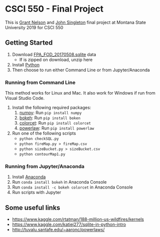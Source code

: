 # CSCI 550 - Final Project

This is [Grant Nelson](https://github.com/Grant-Nelson) and [John Singleton](https://github.com/JohnSingleton54) final project at Montana State University 2019 for CSCI 550

## Getting Started

1. Download [FPA_FOD_20170508.sqlite](https://www.kaggle.com/rtatman/188-million-us-wildfires) data
    - If is zipped on download, unzip here
2. Install [Python](https://www.python.org/downloads/)
3. Then choose to run either Command Line or from Jupyter/Anaconda

### Running from Command Line

This method works for Linux and Mac. It also work for Windows if run from Visual Studio Code.

1. Install the following required packages:
    1. [numpy](https://scipy.org/install.html): Run `pip install numpy`
    2. [bokeh](https://bokeh.pydata.org/en/latest/): Run `pip install boken`
    3. [colorcet](https://colorcet.pyviz.org/): Run `pip install colorcet`
    4. [powerlaw](https://pypi.org/project/powerlaw/): Run `pip install powerlaw`
2. Run one of the following scripts
    - `python checkSQL.py`
    - `python fireMap.py > fireMap.csv`
    - `python sizeBucket.py > sizeBucket.csv`
    - `python contourMap1.py`

### Running from Jupyter/Anaconda

1. Install [Anaconda](https://www.anaconda.com/)
2. Run `conda install bokeh` in Anaconda Console
3. Run `conda install -c bokeh colorcet` in Anaconda Console
4. Run scripts with Jupyter

## Some useful links

- https://www.kaggle.com/rtatman/188-million-us-wildfires/kernels
- https://www.kaggle.com/katiej277/sqlite-in-python-intro
- http://tuvalu.santafe.edu/~aaronc/powerlaws/
